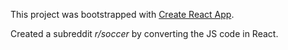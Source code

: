 This project was bootstrapped with [Create React App](https://github.com/facebook/create-react-app).

Created a subreddit _r/soccer_ by converting the JS code in React.
